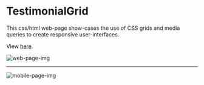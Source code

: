 # TestimonialGrid
This css/html web-page show-cases the use of CSS grids and media queries to create responsive user-interfaces.

View [here](https://natashajvandam.github.io/TestimonialGrid/).

![web-page-img](https://i.ibb.co/HxttcLM/small-webpage.png)

---

![mobile-page-img](https://i.ibb.co/h1gL84c/mobile-webpage.png)
